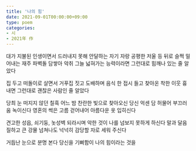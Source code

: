 ```yaml
---
title: '나의 힘'
date: 2021-09-01T00:00:00+09:00
type: poem
categories:
- 시
- 2021年 作
---
```


대가 지불된 인생이면서
드러내지 못해 안달하는 자기 자랑
공평한 저울 등 뒤로 슬쩍 밀어내는 재주
파벽돌 담쌓아 악취 그늘 넓혀가는 능력이라면
그런대로 힘깨나 있는 줄 알았다

집 두고 떠돌이로 살면서
거푸집 짓고 도배하며
음식 한 접시 들고 찾아온
착한 이웃 흉내면
그런대로 괜찮은 사람인 줄 알았다

당최 눈 떠지지 않던 칠흑 어느 밤
찬란한 빛으로 찾아오신 당신
억센 담 허물어 부끄러움 녹이신다
영혼의 썩은 고름 걷어내어
아름다운 옷 입히신다

견고한 성읍, 쇠기둥, 놋성벽 되라시며
악한 것이 나를 넘보지 못하게 하신다
말과 달음질하고 큰 강물 넘쳐나도
넉넉히 감당할 자로 세워 주신다

거듭난 눈으로 분명 본다
당신을 기뻐함이 나의 힘이라는 것을